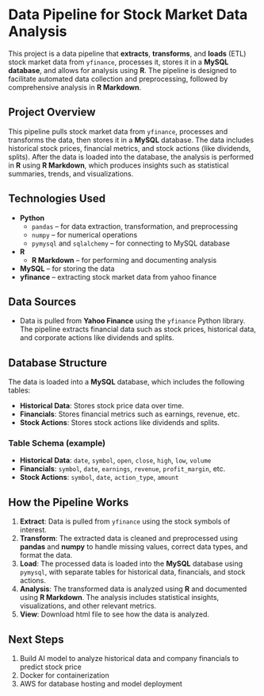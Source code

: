 # **Data Pipeline for Stock Market Data Analysis**

This project is a data pipeline that **extracts**, **transforms**, and **loads** (ETL) stock market data from `yfinance`, processes it, stores it in a **MySQL database**, and allows for analysis using **R**. The pipeline is designed to facilitate automated data collection and preprocessing, followed by comprehensive analysis in **R Markdown**.

## **Project Overview**
This pipeline pulls stock market data from `yfinance`, processes and transforms the data, then stores it in a **MySQL** database. The data includes historical stock prices, financial metrics, and stock actions (like dividends, splits). After the data is loaded into the database, the analysis is performed in **R** using **R Markdown**, which produces insights such as statistical summaries, trends, and visualizations.

## **Technologies Used**
- **Python**  
  - `pandas` – for data extraction, transformation, and preprocessing
  - `numpy` – for numerical operations
  - `pymysql` and `sqlalchemy` – for connecting to MySQL database
- **R**  
  - **R Markdown** – for performing and documenting analysis
- **MySQL** – for storing the data
- **yfinance** – extracting stock market data from yahoo finance

## **Data Sources**
- Data is pulled from **Yahoo Finance** using the `yfinance` Python library. The pipeline extracts financial data such as stock prices, historical data, and corporate actions like dividends and splits.

## **Database Structure**
The data is loaded into a **MySQL** database, which includes the following tables:
- **Historical Data**: Stores stock price data over time.
- **Financials**: Stores financial metrics such as earnings, revenue, etc.
- **Stock Actions**: Stores stock actions like dividends and splits.

### **Table Schema (example)**
- **Historical Data**: `date`, `symbol`, `open`, `close`, `high`, `low`, `volume`
- **Financials**: `symbol`, `date`, `earnings`, `revenue`, `profit_margin`, etc.
- **Stock Actions**: `symbol`, `date`, `action_type`, `amount`

## **How the Pipeline Works**
1. **Extract**: Data is pulled from `yfinance` using the stock symbols of interest.
2. **Transform**: The extracted data is cleaned and preprocessed using **pandas** and **numpy** to handle missing values, correct data types, and format the data.
3. **Load**: The processed data is loaded into the **MySQL** database using `pymysql`, with separate tables for historical data, financials, and stock actions.
4. **Analysis**: The transformed data is analyzed using **R** and documented using **R Markdown**. The analysis includes statistical insights, visualizations, and other relevant metrics.
5. **View**: Download html file to see how the data is analyzed.

## **Next Steps**
1. Build AI model to analyze historical data and company financials to predict stock price
2. Docker for containerization
3. AWS for database hosting and model deployment


